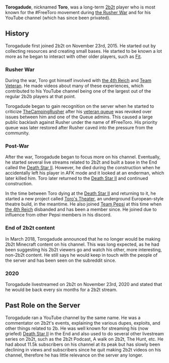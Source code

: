 <br />

**Torogadude**, nicknamed **Toro**, was a long-term [2b2t](https://2b2t.miraheze.org/wiki/2b2t) player who is most known for the #FreeToro movement during [the Rusher War](https://2b2t.miraheze.org/wiki/The_Rusher_War) and for his YouTube channel (which has since been privated).

## History
Torogadude first joined 2b2t on November 23rd, 2015. He started out by collecting resources and creating small bases. He started to be known a lot more as he began to interact with other older players, such as [Fit](https://2b2t.miraheze.org/wiki/Fit).

### Rusher War
During the war, Toro got himself involved with [the 4th Reich](https://2b2t.miraheze.org/wiki/The_4th_Reich) and [Team Veteran](https://2b2t.miraheze.org/wiki/Team_Veteran). He made videos about many of these experiences, which contributed to his YouTube channel being one of the largest out of the regular 2b2b players at that point.

Torogadude began to gain recognition on the server when he started to criticize [TheCampingRusher](https://2b2t.miraheze.org/wiki/TheCampingRusher) after his [veteran queue](https://2b2t.miraheze.org/wiki/Queue) was revoked over issues between him and one of the Queue admins. This caused a large public backlash against Rusher under the name of #FreeToro. His priority queue was later restored after Rusher caved into the pressure from the community.

### Post-War
After the war, Torogadude began to focus more on his channel. Eventually, he started several live streams related to 2b2t and built a base in the End called the [Death Star II](https://2b2t.miraheze.org/wiki/Small_Bases#Death_Star_II). However, he died during the construction when he accidentally left his player in AFK mode and it looked at an enderman, which later killed him. Toro later returned to the [Death Star II](https://2b2t.miraheze.org/wiki/Small_Bases#Death_Star_II) and continued construction.

In the time between Toro dying at the [Death Star II](https://2b2t.miraheze.org/wiki/Small_Bases#Death_Star_II) and returning to it, he started a new project called [Toro's Theater](https://2b2t.miraheze.org/wiki/Toro%27s_Theater), an underground European-style theatre build, in the meantime. He also joined [Team Pepsi](https://2b2t.miraheze.org/wiki/Team_Pepsi) at this time when [the 4th Reich](https://2b2t.miraheze.org/wiki/The_4th_Reich) disbanded and has been a member since. He joined due to influence from other Pepsi members in his discord.

### End of 2b2t content
In March 2018, Torogadude announced that he no longer would be making 2b2t Minecraft content on his channel. This was long expected, as he had been suggesting his 2b2t viewers go and watch his other, more interesting, non-2b2t content. He still says he would keep in touch with the people of the server and has been seen on the subreddit since.

### 2020
Torogadude livestreamed on 2b2t on November 23rd, 2020 and stated that he would be back every six months for a 2b2t stream.

## Past Role on the Server
Torogadude ran a YouTube channel by the same name. He was a commentator on 2b2t's events, explaining the various dupes, exploits, and other things related to 2b. He was well known for streaming his (now griefed) [Death Star II](https://2b2t.miraheze.org/wiki/Small_Bases#Death_Star_II) in the End and also used to do several other livestream series on 2b2t, such as the 2b2t Podcast, A walk on 2b2t, The Hunt, etc. He had about 11.5k subscribers on his channel at its peak but has slowly been declining in views and subscribers since he quit making 2b2t videos on his channel, therefore he has little relevance on the server any longer.